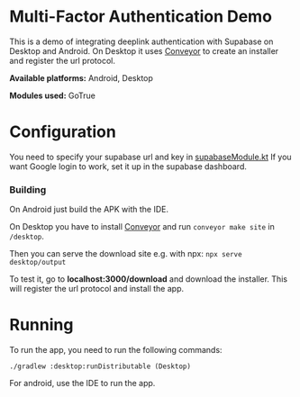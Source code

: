 # Multi-Factor Authentication Demo

This is a demo of integrating deeplink authentication with Supabase on Desktop and Android.
On Desktop it uses [Conveyor](https://conveyor.hydraulic.dev/9.2/) to create an installer and register the url protocol.

**Available platforms:** Android, Desktop

**Modules used:** GoTrue

# Configuration

You need to specify your supabase url and key in [supabaseModule.kt](https://github.com/supabase-community/supabase-kt/blob/master/demos/multi-factor-authentication/common/src/commonMain/kotlin/io/github/jan/supabase/common/di/supabaseModule.kt)
If you want Google login to work, set it up in the supabase dashboard.

### Building

On Android just build the APK with the IDE.

On Desktop you have to install [Conveyor](https://conveyor.hydraulic.dev/9.2/) and run `conveyor make site` in `/desktop`. 

Then you can serve the download site e.g. with npx: `npx serve desktop/output`

To test it, go to **localhost:3000/download** and download the installer. This will register the url protocol and install the app.

# Running

To run the app, you need to run the following commands:

    ./gradlew :desktop:runDistributable (Desktop)

For android, use the IDE to run the app.

